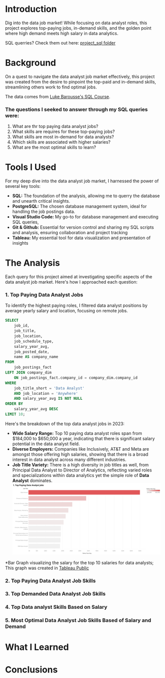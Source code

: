 # Introduction
Dig into the data job market! While focusing on data analyst roles, this project explores top-paying jobs, in-demand skills, and the golden point where high demand meets high salary in data analytics. 

SQL querries? Check them out here: [project_sql folder](project_sql)
  
# Background
On a quest to navigate the data analyst job market effectively, this project was created from the desire to pinpoint the top-paid and in-demand skills, streamlining others work to find optimal jobs. 

The data comes from [Luke Barousse's SQL Course](https://lukebarousse.com/sql).

### The questions I seeked to answer through my SQL queries were:
1. What are thr top paying data analyst jobs?
2. What skills are requires for these top-paying jobs?
3. What skills are most in-demand for data analysts?
4. Which skills are associated with higher salaries?
5. What are the most optimal skills to learn?

# Tools I Used
For my deep dive into the data analyst job market, I harnessed the power of several key tools:

- **SQL:** The foundation of the analysis, allowing me to querry the database and unearth critical insights.
- **PostgreSQL:** The chosen database management system, ideal for handling the job postings data.
- **Visual Studio Code:** My go-to for database management and executing SQL queries,  
- **Git & Github:** Essential for version control and sharing my SQL scripts and analysis, ensuring collaboration and project tracking
- **Tableau:** My essential tool for data visualization and presentation of insights

# The Analysis
Each query for this project aimed at investigating specific aspects of the data analyst job market. Here's how I approached each question:

### 1. Top Paying Data Analyst Jobs
To identify the highest paying roles, I filtered data analyst positions by average yearly salary and location, focusing on remote jobs. 

```sql
SELECT
    job_id, 
    job_title,
    job_location,
    job_schedule_type,  
    salary_year_avg,
    job_posted_date,
    name AS company_name 
FROM
    job_postings_fact
LEFT JOIN company_dim
    ON job_postings_fact.company_id = company_dim.company_id
WHERE 
    job_title_short = 'Data Analyst' 
    AND job_location = 'Anywhere'
    AND salary_year_avg IS NOT NULL 
ORDER BY
    salary_year_avg DESC
LIMIT 10;
```
Here's the breakdown of the top data analyst jobs in 2023:

- **Wide Salary Range:** Top 10 paying data analyst roles span from $184,000 to $650,000 a year, indicating that there is significant salary potential in the data analyst field. 
- **Diverse Employers:** Companies like Inclusively, AT&T and Meta are amongst those offering high salaries, showing that there is a broad interest in data analyst across many different industries.
- **Job Title Variety:** There is a high diversity in job titles as well, from Principal Data Analyst to Director of Analytics, reflecting varied roles and specializations within data analytics yet the simple role of **Data Analyst** dominates.
![Top Paying Roles](assets\1_Top_Paying_Data_Analyst_Jobs_1.png)

*Bar Graph visualizing the salary for the top 10 salaries for data analysts; This graph was created in [Tableau Public](https://public.tableau.com/views/SQLDataAnalystJobListing/1_TopPayingDataAnalystJobs?:language=en-US&:sid=&:redirect=auth&:display_count=n&:origin=viz_share_link)


### 2. Top Paying Data Analyst Job Skills



### 3. Top Demanded Data Analyst Job Skills



### 4. Top Data analyst Skills Based on Salary



### 5. Most Optimal Data Analyst Job Skills Based of Salary and Demand



# What I Learned
# Conclusions